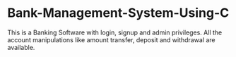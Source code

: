 # Bank-Management-System-Using-C
This is a Banking Software with login, signup and admin privileges. All the account manipulations like amount transfer, deposit and  withdrawal are available.
